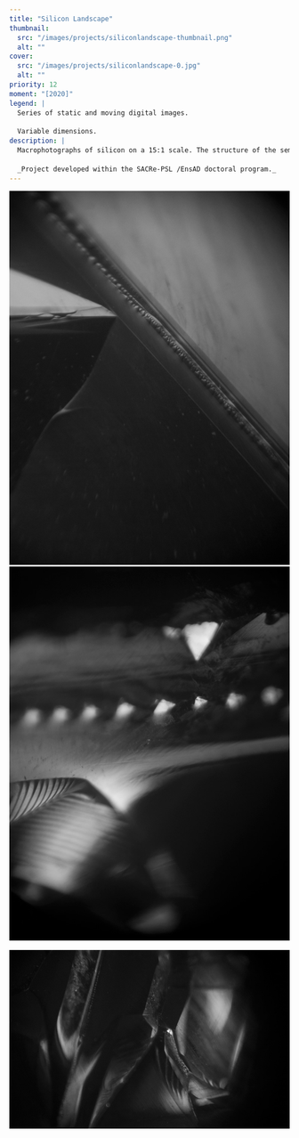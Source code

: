 ```yaml
---
title: "Silicon Landscape"
thumbnail:
  src: "/images/projects/siliconlandscape-thumbnail.png"
  alt: ""
cover:
  src: "/images/projects/siliconlandscape-0.jpg"
  alt: ""
priority: 12
moment: "[2020]"
legend: |
  Series of static and moving digital images. 
  
  Variable dimensions.
description: |
  Macrophotographs of silicon on a 15:1 scale. The structure of the semiconductor, made visible by the lens magnification and the movement of light reflections, is transformed into a crystalline landscape.

  _Project developed within the SACRe-PSL /EnsAD doctoral program._
---
```


![](/images/projects/siliconlandscape-1.jpg)
![](/images/projects/siliconlandscape-2.jpg)

<lite-vimeo videoid="548558899">
</lite-vimeo>

![](/images/projects/siliconlandscape-3.jpg)

